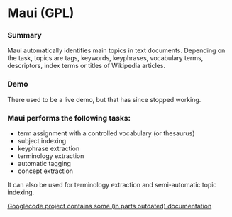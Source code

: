 # Maui (GPL)

### Summary

Maui automatically identifies main topics in text documents. Depending on the task, topics are tags, keywords, keyphrases, vocabulary terms, descriptors, index terms or titles of Wikipedia articles.

### Demo

There used to be a live demo, but that has since stopped working.

### Maui performs the following tasks:

* term assignment with a controlled vocabulary (or thesaurus)
* subject indexing
* keyphrase extraction
* terminology extraction
* automatic tagging
* concept extraction

It can also be used for terminology extraction and semi-automatic topic indexing.

[Googlecode project contains some (in parts outdated) documentation](https://code.google.com/p/maui-indexer/)
